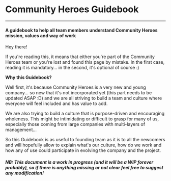 # Community Heroes Guidebook
------------------------------------------------------------------------------------------------------------------

#### A guidebook to help all team members understand Community Heroes mission, values and way of work

Hey there!

If you're reading this, it means that either you're part of the Community Heroes team or you're lost and found this page by mistake. In the first case, reading it is mandatory... in the second, it's optional of course :) 

**Why this Guidebook?**

Well first, it's because Community Heroes is a very new and young company... so new that it's not incorporated yet (this part needs to be updated ASAP :D) and we are all striving to build a team and culture where everyone will feel included and has value to add.

We are also trying to build a culture that is purpose-driven and encouraging wholeness. This might be intimidating or difficult to grasp for many of us, especially those coming from large companies with multi-layers of management... 

So this Guidebook is as useful to founding team as it is to all the newcomers and will hopefully allow to explain what's our culture, how do we work and how any of use could participate in evolving the company and the project. 

##### *NB: This document is a work in progress (and it will be a WIP forever probably), so if there is anything missing or not clear feel free to suggest any modification!*
